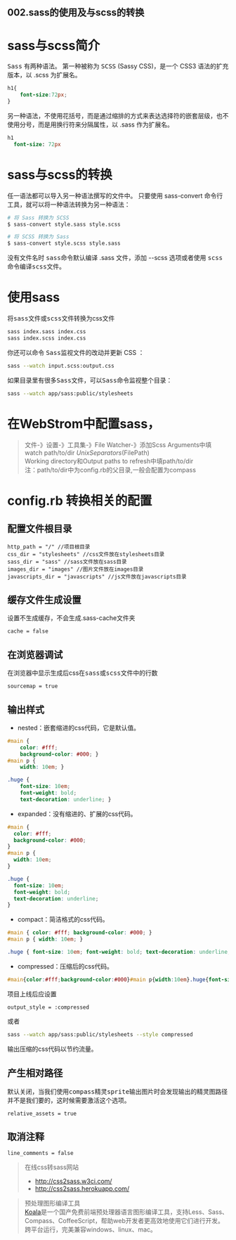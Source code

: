 002.sass的使用及与scss的转换
---

# sass与scss简介
<kbd>Sass</kbd> 有两种语法。 第一种被称为 <kbd>SCSS</kbd> (Sassy CSS)，是一个 CSS3 语法的扩充版本，以 .scss 为扩展名。
```scss
h1{
    font-size:72px;
}
```

另一种语法，不使用花括号，而是通过缩排的方式来表达选择符的嵌套层级，也不使用分号，而是用换行符来分隔属性，以 .sass 作为扩展名。
```sass
h1
  font-size: 72px
```

# sass与scss的转换
任一语法都可以导入另一种语法撰写的文件中。 只要使用 sass-convert 命令行工具，就可以将一种语法转换为另一种语法：

```bash
# 将 Sass 转换为 SCSS
$ sass-convert style.sass style.scss

# 将 SCSS 转换为 Sass
$ sass-convert style.scss style.sass
```

没有文件名时 <kbd>sass</kbd>命令默认编译 .sass 文件，添加 --scss 选项或者使用 <kbd>scss</kbd>命令编译<kbd>scss</kbd>文件。


# 使用sass
将<kbd>sass</kbd>文件或<kbd>scss</kbd>文件转换为css文件

```bash
sass index.sass index.css
sass index.scss index.css
```

你还可以命令 <kbd>Sass</kbd>监视文件的改动并更新 CSS ：

```bash
sass --watch input.scss:output.css
```
如果目录里有很多<kbd>Sass</kbd>文件，可以<kbd>Sass</kbd>命令监视整个目录：

```bash
sass --watch app/sass:public/stylesheets
```
# 在WebStrom中配置sass，
> 文件-》设置-》工具集-》File Watcher-》添加Scss
Arguments中填watch path/to/dir $UnixSeparators($FilePath$)$   
Working directory和Output paths to refresh中填path/to/dir   
注：path/to/dir中为config.rb的父目录,一般会配置为compass

# config.rb 转换相关的配置
## 配置文件根目录
```
http_path = "/" //项目根目录  
css_dir = "stylesheets" //css文件放在stylesheets目录  
sass_dir = "sass" //sass文件放在sass目录  
images_dir = "images" //图片文件放在images目录  
javascripts_dir = "javascripts" //js文件放在javascripts目录  
```
## 缓存文件生成设置
设置不生成缓存，不会生成.sass-cache文件夹
```
cache = false
```
## 在浏览器调试
在浏览器中显示生成后css在<kbd>sass</kbd>或<kbd>scss</kbd>文件中的行数
```
sourcemap = true
```
## 输出样式
* nested：嵌套缩进的css代码，它是默认值。

```css
#main {
    color: #fff;
    background-color: #000; }
#main p {
    width: 10em; }

.huge {
    font-size: 10em;
    font-weight: bold;
    text-decoration: underline; }
```

* expanded：没有缩进的、扩展的css代码。

```css
#main {
  color: #fff;
  background-color: #000;
}
#main p {
  width: 10em;
}

.huge {
  font-size: 10em;
  font-weight: bold;
  text-decoration: underline;
}
```

* compact：简洁格式的css代码。

```css
#main { color: #fff; background-color: #000; }
#main p { width: 10em; }

.huge { font-size: 10em; font-weight: bold; text-decoration: underline; }
```

* compressed：压缩后的css代码。
  
```css
#main{color:#fff;background-color:#000}#main p{width:10em}.huge{font-size:10em;font-weight:bold;text-decoration:underline}
```

项目上线后应设置

```
output_style = :compressed
```

或者 

```bash
sass --watch app/sass:public/stylesheets --style compressed
```

输出压缩的css代码以节约流量。

## 产生相对路径
默认关闭，当我们使用<kbd>compass</kbd>精灵<kbd>sprite</kbd>输出图片时会发现输出的精灵图路径并不是我们要的，这时候需要激活这个选项。
```
relative_assets = true
```

## 取消注释
```
line_comments = false
```

> 在线css转sass网站
> * http://css2sass.w3ci.com/   
> * http://css2sass.herokuapp.com/  

> 预处理图形编译工具  
>  [Koala](http://www.sass.hk/skill/koala-app.html)是一个国产免费前端预处理器语言图形编译工具，支持Less、Sass、Compass、CoffeeScript，帮助web开发者更高效地使用它们进行开发。跨平台运行，完美兼容windows、linux、mac。
  
  
  
  
  
  
  
  






